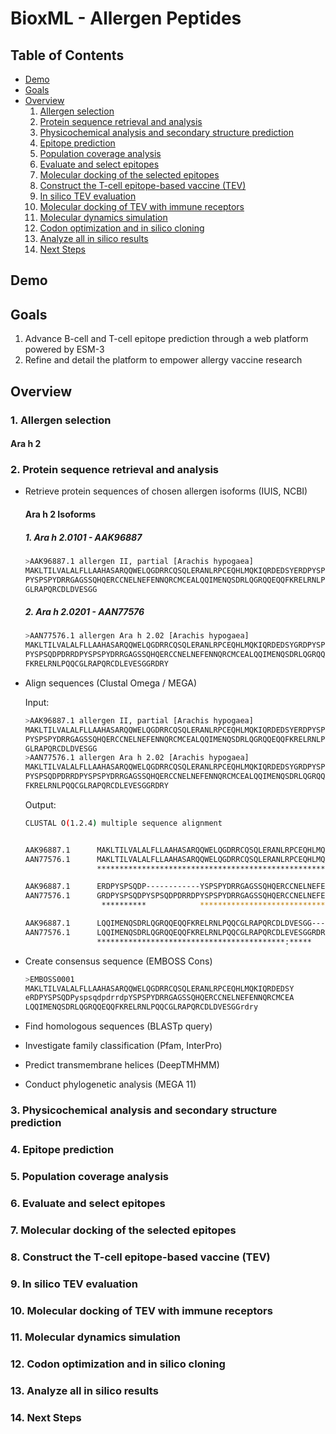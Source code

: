 # BioxML - Allergen Peptides

## Table of Contents

- [Demo](#demo)
- [Goals](#goals)
- [Overview](#overview)
  1. [Allergen selection](#1-allergen-selection)
  2. [Protein sequence retrieval and analysis](#2-protein-sequence-retrieval-and-analysis)
  3. [Physicochemical analysis and secondary structure prediction](#3-physicochemical-analysis-and-secondary-structure-prediction)
  4. [Epitope prediction](#4-epitope-prediction)
  5. [Population coverage analysis](#5-population-coverage-analysis)
  6. [Evaluate and select epitopes](#6-evaluate-and-select-epitopes)
  7. [Molecular docking of the selected epitopes](#7-molecular-docking-of-the-selected-epitopes)
  8. [Construct the T-cell epitope-based vaccine (TEV)](#8-construct-the-t-cell-epitope-based-vaccine-tev)
  9. [In silico TEV evaluation](#9-in-silico-tev-evaluation)
  10. [Molecular docking of TEV with immune receptors](#10-molecular-docking-of-tev-with-immune-receptors)
  11. [Molecular dynamics simulation](#11-molecular-dynamics-simulation)
  12. [Codon optimization and in silico cloning](#12-codon-optimization-and-in-silico-cloning)
  13. [Analyze all in silico results](#13-analyze-all-in-silico-results)
  14. [Next Steps](#14-next-steps)

## Demo

## Goals

1. Advance B-cell and T-cell epitope prediction through a web platform powered by ESM-3
2. Refine and detail the platform to empower allergy vaccine research

## Overview

### 1. Allergen selection

#### Ara h 2

### 2. Protein sequence retrieval and analysis

- Retrieve protein sequences of chosen allergen isoforms (IUIS, NCBI)

  #### Ara h 2 Isoforms

  ##### 1. Ara h 2.0101 - AAK96887

  ```bash
  >AAK96887.1 allergen II, partial [Arachis hypogaea]
  MAKLTILVALALFLLAAHASARQQWELQGDRRCQSQLERANLRPCEQHLMQKIQRDEDSYERDPYSPSQD
  PYSPSPYDRRGAGSSQHQERCCNELNEFENNQRCMCEALQQIMENQSDRLQGRQQEQQFKRELRNLPQQC
  GLRAPQRCDLDVESGG
  ```

  ##### 2. Ara h 2.0201 - AAN77576

  ```bash
  >AAN77576.1 allergen Ara h 2.02 [Arachis hypogaea]
  MAKLTILVALALFLLAAHASARQQWELQGDRRCQSQLERANLRPCEQHLMQKIQRDEDSYGRDPYSPSQD
  PYSPSQDPDRRDPYSPSPYDRRGAGSSQHQERCCNELNEFENNQRCMCEALQQIMENQSDRLQGRQQEQQ
  FKRELRNLPQQCGLRAPQRCDLEVESGGRDRY
  ```

- Align sequences (Clustal Omega / MEGA)

  Input:

  ```bash
  >AAK96887.1 allergen II, partial [Arachis hypogaea]
  MAKLTILVALALFLLAAHASARQQWELQGDRRCQSQLERANLRPCEQHLMQKIQRDEDSYERDPYSPSQD
  PYSPSPYDRRGAGSSQHQERCCNELNEFENNQRCMCEALQQIMENQSDRLQGRQQEQQFKRELRNLPQQC
  GLRAPQRCDLDVESGG
  >AAN77576.1 allergen Ara h 2.02 [Arachis hypogaea]
  MAKLTILVALALFLLAAHASARQQWELQGDRRCQSQLERANLRPCEQHLMQKIQRDEDSYGRDPYSPSQD
  PYSPSQDPDRRDPYSPSPYDRRGAGSSQHQERCCNELNEFENNQRCMCEALQQIMENQSDRLQGRQQEQQ
  FKRELRNLPQQCGLRAPQRCDLEVESGGRDRY
  ```

  Output:

  ```bash
  CLUSTAL O(1.2.4) multiple sequence alignment


  AAK96887.1      MAKLTILVALALFLLAAHASARQQWELQGDRRCQSQLERANLRPCEQHLMQKIQRDEDSY	60
  AAN77576.1      MAKLTILVALALFLLAAHASARQQWELQGDRRCQSQLERANLRPCEQHLMQKIQRDEDSY	60
                  ************************************************************

  AAK96887.1      ERDPYSPSQDP------------YSPSPYDRRGAGSSQHQERCCNELNEFENNQRCMCEA	108
  AAN77576.1      GRDPYSPSQDPYSPSQDPDRRDPYSPSPYDRRGAGSSQHQERCCNELNEFENNQRCMCEA	120
                   **********            *************************************

  AAK96887.1      LQQIMENQSDRLQGRQQEQQFKRELRNLPQQCGLRAPQRCDLDVESGG----	156
  AAN77576.1      LQQIMENQSDRLQGRQQEQQFKRELRNLPQQCGLRAPQRCDLEVESGGRDRY	172
                  ******************************************:*****
  ```

- Create consensus sequence (EMBOSS Cons)

  ```bash
  >EMBOSS0001
  MAKLTILVALALFLLAAHASARQQWELQGDRRCQSQLERANLRPCEQHLMQKIQRDEDSY
  eRDPYSPSQDPyspsqdpdrrdpYSPSPYDRRGAGSSQHQERCCNELNEFENNQRCMCEA
  LQQIMENQSDRLQGRQQEQQFKRELRNLPQQCGLRAPQRCDLDVESGGrdry
  ```

- Find homologous sequences (BLASTp query)
- Investigate family classification (Pfam, InterPro)
- Predict transmembrane helices (DeepTMHMM)
- Conduct phylogenetic analysis (MEGA 11)

### 3. Physicochemical analysis and secondary structure prediction

### 4. Epitope prediction

### 5. Population coverage analysis

### 6. Evaluate and select epitopes

### 7. Molecular docking of the selected epitopes

### 8. Construct the T-cell epitope-based vaccine (TEV)

### 9. In silico TEV evaluation

### 10. Molecular docking of TEV with immune receptors

### 11. Molecular dynamics simulation

### 12. Codon optimization and in silico cloning

### 13. Analyze all in silico results

### 14. Next Steps
